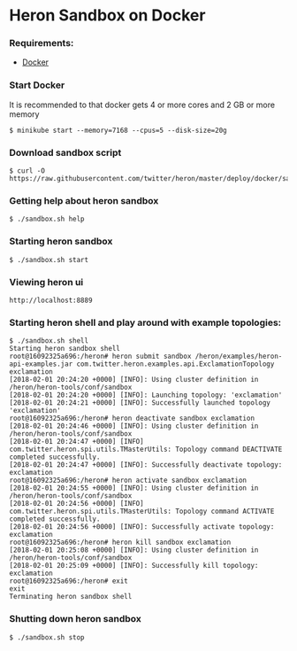 # Heron Sandbox on Docker

### Requirements:
* [Docker](https://docs.docker.com/install/)

### Start Docker
It is recommended to that docker gets 4 or more cores and 2 GB or more memory 
```shell
$ minikube start --memory=7168 --cpus=5 --disk-size=20g
```

### Download sandbox script

```shell
$ curl -O https://raw.githubusercontent.com/twitter/heron/master/deploy/docker/sandbox.sh
```

### Getting help about heron sandbox

```shell
$ ./sandbox.sh help
```

### Starting heron sandbox

```shell
$ ./sandbox.sh start
```

### Viewing heron ui
```
http://localhost:8889
```

### Starting heron shell and play around with example topologies:
```shell
$ ./sandbox.sh shell
Starting heron sandbox shell 
root@16092325a696:/heron# heron submit sandbox /heron/examples/heron-api-examples.jar com.twitter.heron.examples.api.ExclamationTopology exclamation
[2018-02-01 20:24:20 +0000] [INFO]: Using cluster definition in /heron/heron-tools/conf/sandbox
[2018-02-01 20:24:20 +0000] [INFO]: Launching topology: 'exclamation'
[2018-02-01 20:24:21 +0000] [INFO]: Successfully launched topology 'exclamation' 
root@16092325a696:/heron# heron deactivate sandbox exclamation
[2018-02-01 20:24:46 +0000] [INFO]: Using cluster definition in /heron/heron-tools/conf/sandbox
[2018-02-01 20:24:47 +0000] [INFO] com.twitter.heron.spi.utils.TMasterUtils: Topology command DEACTIVATE completed successfully.  
[2018-02-01 20:24:47 +0000] [INFO]: Successfully deactivate topology: exclamation
root@16092325a696:/heron# heron activate sandbox exclamation
[2018-02-01 20:24:55 +0000] [INFO]: Using cluster definition in /heron/heron-tools/conf/sandbox
[2018-02-01 20:24:56 +0000] [INFO] com.twitter.heron.spi.utils.TMasterUtils: Topology command ACTIVATE completed successfully.  
[2018-02-01 20:24:56 +0000] [INFO]: Successfully activate topology: exclamation
root@16092325a696:/heron# heron kill sandbox exclamation
[2018-02-01 20:25:08 +0000] [INFO]: Using cluster definition in /heron/heron-tools/conf/sandbox
[2018-02-01 20:25:09 +0000] [INFO]: Successfully kill topology: exclamation
root@16092325a696:/heron# exit
exit
Terminating heron sandbox shell
```

### Shutting down heron sandbox
```shell
$ ./sandbox.sh stop
```
